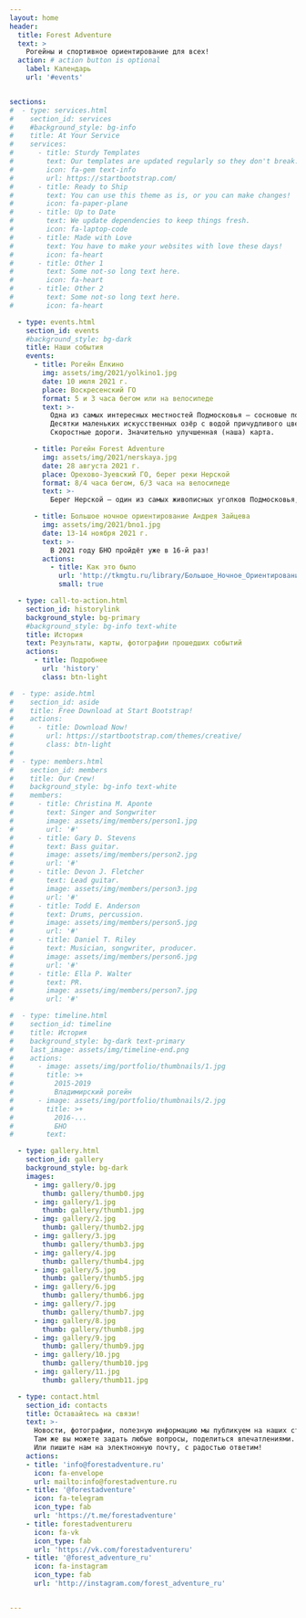 ```yaml
---
layout: home
header:
  title: Forest Adventure
  text: >
    Рогейны и спортивное ориентирование для всех!
  action: # action button is optional
    label: Календарь
    url: '#events'


sections:
#  - type: services.html
#    section_id: services
#    #background_style: bg-info
#    title: At Your Service
#    services:
#      - title: Sturdy Templates
#        text: Our templates are updated regularly so they don't break.
#        icon: fa-gem text-info
#        url: https://startbootstrap.com/
#      - title: Ready to Ship
#        text: You can use this theme as is, or you can make changes!
#        icon: fa-paper-plane
#      - title: Up to Date
#        text: We update dependencies to keep things fresh.
#        icon: fa-laptop-code
#      - title: Made with Love
#        text: You have to make your websites with love these days!
#        icon: fa-heart
#      - title: Other 1
#        text: Some not-so long text here.
#        icon: fa-heart
#      - title: Other 2
#        text: Some not-so long text here.
#        icon: fa-heart

  - type: events.html
    section_id: events
    #background_style: bg-dark
    title: Наши события
    events:
      - title: Рогейн Ёлкино
        img: assets/img/2021/yolkino1.jpg
        date: 10 июля 2021 г.
        place: Воскресенский ГО
        format: 5 и 3 часа бегом или на велосипеде
        text: >-
          Одна из самых интересных местностей Подмосковья — сосновые посадки на месте знаменитого бывшего Лопатинского рудника.
          Десятки маленьких искусственных озёр с водой причудливого цвета.
          Скоростные дороги. Значительно улучшенная (наша) карта.

      - title: Рогейн Forest Adventure
        img: assets/img/2021/nerskaya.jpg
        date: 28 августа 2021 г.
        place: Орехово-Зуевский ГО, берег реки Нерской
        format: 8/4 часа бегом, 6/3 часа на велосипеде
        text: >-
          Берег Нерской — один из самых живописных уголков Подмосковья, в котором еще не проводились рогейны.

      - title: Большое ночное ориентирование Андрея Зайцева
        img: assets/img/2021/bno1.jpg
        date: 13-14 ноября 2021 г.
        text: >-
          В 2021 году БНО пройдёт уже в 16-й раз!
        actions:
          - title: Как это было
            url: 'http://tkmgtu.ru/library/Большое_Ночное_Ориентирование'
            small: true

  - type: call-to-action.html
    section_id: historylink
    background_style: bg-primary
    #background_style: bg-info text-white
    title: История
    text: Результаты, карты, фотографии прошедших событий
    actions:
      - title: Подробнее
        url: 'history'
        class: btn-light

#  - type: aside.html
#    section_id: aside
#    title: Free Download at Start Bootstrap!
#    actions:
#      - title: Download Now!
#        url: https://startbootstrap.com/themes/creative/
#        class: btn-light
#
#  - type: members.html
#    section_id: members
#    title: Our Crew!
#    background_style: bg-info text-white
#    members:
#      - title: Christina M. Aponte
#        text: Singer and Songwriter
#        image: assets/img/members/person1.jpg
#        url: '#'
#      - title: Gary D. Stevens
#        text: Bass guitar.
#        image: assets/img/members/person2.jpg
#        url: '#'
#      - title: Devon J. Fletcher
#        text: Lead guitar.
#        image: assets/img/members/person3.jpg
#        url: '#'
#      - title: Todd E. Anderson
#        text: Drums, percussion.
#        image: assets/img/members/person5.jpg
#        url: '#'
#      - title: Daniel T. Riley
#        text: Musician, songwriter, producer.
#        image: assets/img/members/person6.jpg
#        url: '#'
#      - title: Ella P. Walter
#        text: PR.
#        image: assets/img/members/person7.jpg
#        url: '#'

#  - type: timeline.html
#    section_id: timeline
#    title: История
#    background_style: bg-dark text-primary
#    last_image: assets/img/timeline-end.png
#    actions:
#      - image: assets/img/portfolio/thumbnails/1.jpg
#        title: >+
#          2015-2019
#          Владимирский рогейн
#      - image: assets/img/portfolio/thumbnails/2.jpg
#        title: >+
#          2016-...
#          БНО
#        text:

  - type: gallery.html
    section_id: gallery
    background_style: bg-dark
    images:
      - img: gallery/0.jpg
        thumb: gallery/thumb0.jpg
      - img: gallery/1.jpg
        thumb: gallery/thumb1.jpg
      - img: gallery/2.jpg
        thumb: gallery/thumb2.jpg
      - img: gallery/3.jpg
        thumb: gallery/thumb3.jpg
      - img: gallery/4.jpg
        thumb: gallery/thumb4.jpg
      - img: gallery/5.jpg
        thumb: gallery/thumb5.jpg
      - img: gallery/6.jpg
        thumb: gallery/thumb6.jpg
      - img: gallery/7.jpg
        thumb: gallery/thumb7.jpg
      - img: gallery/8.jpg
        thumb: gallery/thumb8.jpg
      - img: gallery/9.jpg
        thumb: gallery/thumb9.jpg
      - img: gallery/10.jpg
        thumb: gallery/thumb10.jpg
      - img: gallery/11.jpg
        thumb: gallery/thumb11.jpg

  - type: contact.html
    section_id: contacts
    title: Оставайтесь на связи!
    text: >-
      Новости, фотографии, полезную информацию мы публикуем на наших страницах в социальных сетях.
      Там же вы можете задать любые вопросы, поделиться впечатлениями.
      Или пишите нам на электнонную почту, с радостью ответим!
    actions:
    - title: 'info@forestadventure.ru'
      icon: fa-envelope
      url: mailto:info@forestadventure.ru
    - title: '@forestadventure'
      icon: fa-telegram
      icon_type: fab
      url: 'https://t.me/forestadventure'
    - title: forestadventureru
      icon: fa-vk
      icon_type: fab
      url: 'https://vk.com/forestadventureru'
    - title: '@forest_adventure_ru'
      icon: fa-instagram
      icon_type: fab
      url: 'http://instagram.com/forest_adventure_ru'


---
```

